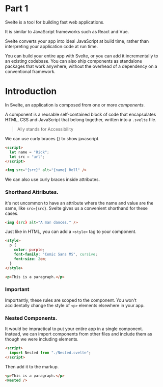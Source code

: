# Part 1

Svelte is a tool for building fast web applications.

It is similar to JavaScript frameworks such as React and Vue.

Svelte converts your app into ideal JavaScript at build time, rather than interpreting your application code at run time.

You can build your entire app with Svelte, or you can add it incrementally to an existing codebase. You can also ship components as standalone packages that work anywhere, without the overhead of a dependency on a conventional framework.

# Introduction

In Svelte, an application is composed from one or more _components_.

A component is a reusable self-contained block of code that encapsulates HTML, CSS and JavaScript that belong together, written into a `.svelte` file.

> Ally stands for Accessibility

We can use curly braces {} to show javascript.

```html
<script>
  let name = "Rick";
  let src = "url";
</script>

<img src="{src}" alt="{name} Roll" />
```

We can also use curly braces inside attributes.

### Shorthand Attributes.

it's not uncommon to have an attribute where the name and value are the same, like `src={src}`. Svelte gives us a convenient shorthand for these cases.

```html
<img {src} alt="A man dances." />
```

Just like in HTML, you can add a `<style>` tag to your component.

```html
<style>
  p {
    color: purple;
    font-family: "Comic Sans MS", cursive;
    font-size: 2em;
  }
</style>

<p>This is a paragraph.</p>
```

### Important

Importantly, these rules are scoped to the component. You won't accidentally change the style of `<p>` elements elsewhere in your app.

### Nested Components.

It would be impractical to put your entire app in a single component. Instead, we can import components from other files and include them as though we were including elements.

```html
<script>
  import Nested from "./Nested.svelte";
</script>
```

Then add it to the markup.

```html
<p>This is a paragraph.</p>
<Nested />
```
